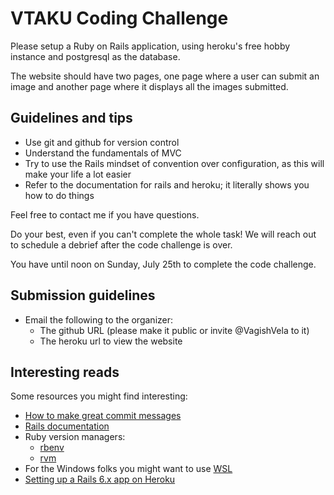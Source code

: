 # VTAKU Coding Challenge

Please setup a Ruby on Rails application, using heroku's free hobby instance and postgresql as the database.

The website should have two pages, one page where a user can submit an image and another page where it displays all the images submitted.

## Guidelines and tips
 - Use git and github for version control
 - Understand the fundamentals of MVC
 - Try to use the Rails mindset of convention over configuration, as this will make your life a lot easier
 - Refer to the documentation for rails and heroku; it literally shows you how to do things

Feel free to contact me if you have questions.

Do your best, even if you can't complete the whole task! We will reach out to schedule a debrief after the code challenge is over.

You have until noon on Sunday, July 25th to complete the code challenge.

## Submission guidelines
- Email the following to the organizer:
   - The github URL (please make it public or invite @VagishVela to it)
   - The heroku url to view the website 

## Interesting reads

Some resources you might find interesting:
 - [How to make great commit messages](https://chris.beams.io/posts/git-commit/)
 - [Rails documentation](https://guides.rubyonrails.org/index.html)
 - Ruby version managers:
    - [rbenv](https://github.com/rbenv/rbenv)
    - [rvm](https://rvm.io/)
 - For the Windows folks you might want to use [WSL](https://docs.microsoft.com/en-us/windows/wsl/install-win10)
 - [Setting up a Rails 6.x app on Heroku](https://devcenter.heroku.com/articles/getting-started-with-rails6)